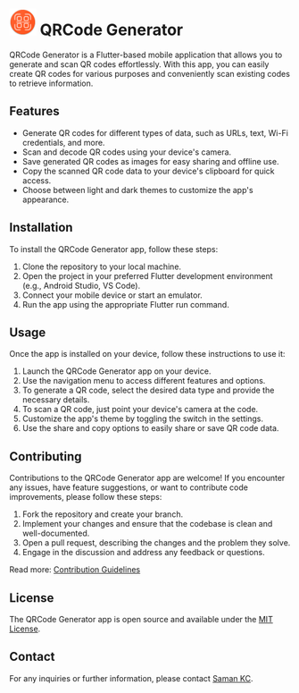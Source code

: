 # ![App Icon](assets/applogo.png) QRCode Generator

QRCode Generator is a Flutter-based mobile application that allows you to generate and scan QR codes effortlessly. With this app, you can easily create QR codes for various purposes and conveniently scan existing codes to retrieve information.

## Features

- Generate QR codes for different types of data, such as URLs, text, Wi-Fi credentials, and more.
- Scan and decode QR codes using your device's camera.
- Save generated QR codes as images for easy sharing and offline use.
- Copy the scanned QR code data to your device's clipboard for quick access.
- Choose between light and dark themes to customize the app's appearance.

## Installation

To install the QRCode Generator app, follow these steps:

1. Clone the repository to your local machine.
2. Open the project in your preferred Flutter development environment (e.g., Android Studio, VS Code).
3. Connect your mobile device or start an emulator.
4. Run the app using the appropriate Flutter run command.

## Usage

Once the app is installed on your device, follow these instructions to use it:

1. Launch the QRCode Generator app on your device.
2. Use the navigation menu to access different features and options.
3. To generate a QR code, select the desired data type and provide the necessary details.
4. To scan a QR code, just point your device's camera at the code.
5. Customize the app's theme by toggling the switch in the settings.
6. Use the share and copy options to easily share or save QR code data.

## Contributing

Contributions to the QRCode Generator app are welcome! If you encounter any issues, have feature suggestions, or want to contribute code improvements, please follow these steps:

1. Fork the repository and create your branch.
2. Implement your changes and ensure that the codebase is clean and well-documented.
3. Open a pull request, describing the changes and the problem they solve.
4. Engage in the discussion and address any feedback or questions.

Read more: [Contribution Guidelines](CONTRIBUTION-GUIDELINES)

## License

The QRCode Generator app is open source and available under the [MIT License](LICENSE).

## Contact

For any inquiries or further information, please contact [Saman KC](mailto:samankc.np@gmail.com).
